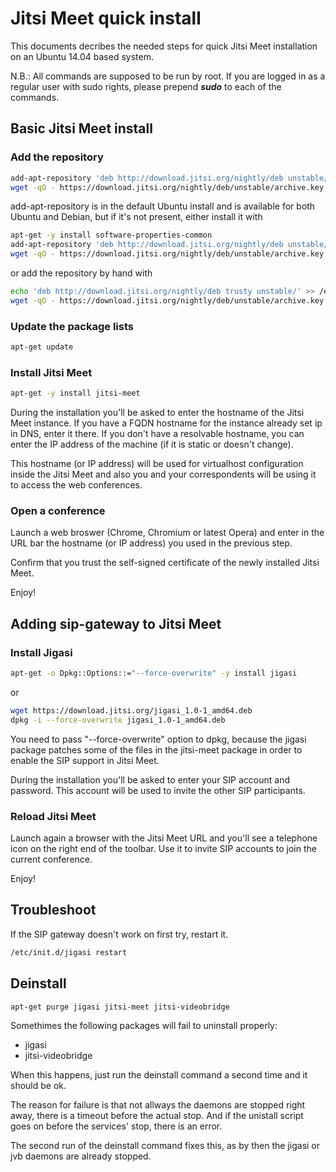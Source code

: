 # Jitsi Meet quick install

This documents decribes the needed steps for quick Jitsi Meet installation on an Ubuntu 14.04 based system.

N.B.: All commands are supposed to be run by root. If you are logged in as a regular user with sudo rights, please prepend ___sudo___ to each of the commands.

## Basic Jitsi Meet install

### Add the repository

```sh
add-apt-repository 'deb http://download.jitsi.org/nightly/deb unstable/'
wget -qO - https://download.jitsi.org/nightly/deb/unstable/archive.key | apt-key add -
```

add-apt-repository is in the default Ubuntu install and is available for both Ubuntu and Debian, but if it's not present, either install it with

```sh
apt-get -y install software-properties-common
add-apt-repository 'deb http://download.jitsi.org/nightly/deb unstable/'
wget -qO - https://download.jitsi.org/nightly/deb/unstable/archive.key | apt-key add -
```

or add the repository by hand with

```sh
echo 'deb http://download.jitsi.org/nightly/deb trusty unstable/' >> /etc/apt/sources.list
wget -qO - https://download.jitsi.org/nightly/deb/unstable/archive.key | apt-key add -
```

### Update the package lists

```sh
apt-get update
```

### Install Jitsi Meet

```sh
apt-get -y install jitsi-meet
```

During the installation you'll be asked to enter the hostname of the Jitsi Meet instance. If you have a FQDN hostname for the instance already set ip in DNS, enter it there. If you don't have a resolvable hostname, you can enter the IP address of the machine (if it is static or doesn't change).

This hostname (or IP address) will be used for virtualhost configuration inside the Jitsi Meet and also you and your correspondents will be using it to access the web conferences.

### Open a conference

Launch a web broswer (Chrome, Chromium or latest Opera) and enter in the URL bar the hostname (or IP address) you used in the previous step.

Confirm that you trust the self-signed certificate of the newly installed Jitsi Meet.

Enjoy!

## Adding sip-gateway to Jitsi Meet

### Install Jigasi

```sh
apt-get -o Dpkg::Options::="--force-overwrite" -y install jigasi
```

or

```sh
wget https://download.jitsi.org/jigasi_1.0-1_amd64.deb
dpkg -i --force-overwrite jigasi_1.0-1_amd64.deb
```

You need to pass "--force-overwrite" option to dpkg, because the jigasi package patches some of the files in the jitsi-meet package in order to enable the SIP support in Jitsi Meet.

During the installation you'll be asked to enter your SIP account and password. This account will be used to invite the other SIP participants.

### Reload Jitsi Meet

Launch again a browser with the Jitsi Meet URL and you'll see a telephone icon on the right end of the toolbar. Use it to invite SIP accounts to join the current conference.

Enjoy!

## Troubleshoot

If the SIP gateway doesn't work on first try, restart it.

```sh
/etc/init.d/jigasi restart
```

## Deinstall

```sh
apt-get purge jigasi jitsi-meet jitsi-videobridge
```

Somethimes the following packages will fail to uninstall properly:

- jigasi
- jitsi-videobridge

When this happens, just run the deinstall command a second time and it should be ok.

The reason for failure is that not allways the daemons are stopped right away, there is a timeout before the actual stop. And if the unistall script goes on before the services' stop, there is an error.

The second run of the deinstall command fixes this, as by then the jigasi or jvb daemons are already stopped.
